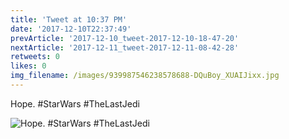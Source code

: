 ```yaml
---
title: 'Tweet at 10:37 PM'
date: '2017-12-10T22:37:49'
prevArticle: '2017-12-10_tweet-2017-12-10-18-47-20'
nextArticle: '2017-12-11_tweet-2017-12-11-08-42-28'
retweets: 0
likes: 0
img_filename: /images/939987546238578688-DQuBoy_XUAIJixx.jpg
---
```

Hope. #StarWars #TheLastJedi

![Hope. #StarWars #TheLastJedi](/images/939987546238578688-DQuBoy_XUAIJixx.jpg "Hope. #StarWars #TheLastJedi")